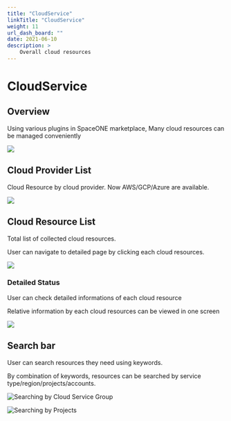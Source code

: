 ```yaml
---
title: "CloudService"
linkTitle: "CloudService"
weight: 11
url_dash_board: "" 
date: 2021-06-10
description: >
    Overall cloud resources
---
```


# CloudService

## Overview  

Using various plugins in SpaceONE marketplace, Many cloud resources can be managed conveniently

![](/docs/using_spaceone_console/user_guide/invetory/cloudservice_img/2020-08-06-5.24.29-.png)



## Cloud Provider List

Cloud Resource by cloud provider. Now AWS/GCP/Azure are available.

![](/docs/using_spaceone_console/user_guide/invetory/cloudservice_img/2020-08-06-6.06.22.png)



## Cloud Resource List

Total list of collected cloud resources.

User can navigate to detailed page by clicking each cloud resources.

![](/docs/using_spaceone_console/user_guide/invetory/cloudservice_img/2020-08-06-6.45.53-.png)

### Detailed Status

User can check detailed informations of each cloud resource

Relative information by each cloud resources can be viewed in one screen

![](/docs/using_spaceone_console/user_guide/invetory/cloudservice_img/2020-08-06-6.47.46-.png)

## Search bar

User can search resources they need using keywords.

By combination of keywords, resources can be searched by service type/region/projects/accounts. 

![Searching by Cloud Service Group](/docs/using_spaceone_console/user_guide/invetory/cloudservice_img/2020-08-06-6.56.42.png)

![Searching by Projects](/docs/using_spaceone_console/user_guide/invetory/cloudservice_img/2020-08-06-6.57.32.png)




